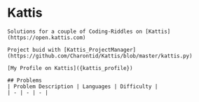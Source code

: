 # Kattis
    Solutions for a couple of Coding-Riddles on [Kattis](https://open.kattis.com)

    Project buid with [Kattis_ProjectManager](https://github.com/Charontid/Kattis/blob/master/kattis.py)

    [My Profile on Kattis]({kattis_profile})

    ## Problems
    | Problem Description | Languages | Difficulty |
    | - | - | - |
    
